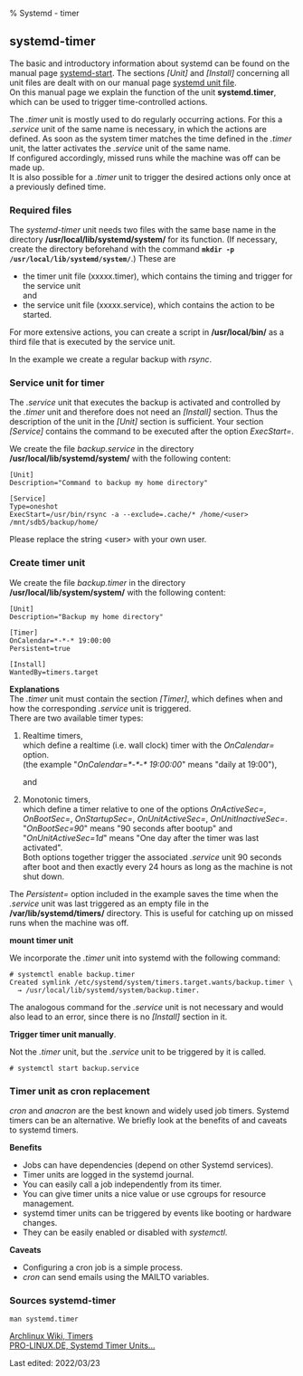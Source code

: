 % Systemd - timer

## systemd-timer

The basic and introductory information about systemd can be found on the manual page [systemd-start](0710-systemd-start_en.md#systemd---the-system-and-services-manager). The sections *[Unit]* and *[Install]* concerning all unit files are dealt with on our manual page [systemd unit file](0711-systemd-unit-datei_en.md#systemd-unit-file).  
On this manual page we explain the function of the unit **systemd.timer**, which can be used to trigger time-controlled actions.

The *.timer* unit is mostly used to do regularly occurring actions. For this a *.service* unit of the same name is necessary, in which the actions are defined. As soon as the system timer matches the time defined in the *.timer* unit, the latter activates the *.service* unit of the same name.  
If configured accordingly, missed runs while the machine was off can be made up.  
It is also possible for a *.timer* unit to trigger the desired actions only once at a previously defined time.

### Required files

The *systemd-timer* unit needs two files with the same base name in the directory **/usr/local/lib/systemd/system/** for its function. (If necessary, create the directory beforehand with the command **`mkdir -p /usr/local/lib/systemd/system/`**.) These are

+ the timer unit file (xxxxx.timer), which contains the timing and trigger for the service unit  
    and  
+ the service unit file (xxxxx.service), which contains the action to be started.

For more extensive actions, you can create a script in **/usr/local/bin/** as a third file that is executed by the service unit.

In the example we create a regular backup with *rsync*.

### Service unit for timer

The *.service* unit that executes the backup is activated and controlled by the *.timer* unit and therefore does not need an *[Install]* section. Thus the description of the unit in the *[Unit]* section is sufficient. Your section *[Service]* contains the command to be executed after the option *ExecStart=*.

We create the file *backup.service* in the directory **/usr/local/lib/systemd/system/** with the following content:

~~~
[Unit]
Description="Command to backup my home directory"

[Service]
Type=oneshot
ExecStart=/usr/bin/rsync -a --exclude=.cache/* /home/<user> /mnt/sdb5/backup/home/
~~~

Please replace the string \<user\> with your own user.

### Create timer unit

We create the file *backup.timer* in the directory **/usr/local/lib/system/system/** with the following content:

~~~
[Unit]
Description="Backup my home directory"

[Timer]
OnCalendar=*-*-* 19:00:00
Persistent=true

[Install]
WantedBy=timers.target
~~~

**Explanations**  
The *.timer* unit must contain the section *[Timer]*, which defines when and how the corresponding *.service* unit is triggered.  
There are two available timer types:

1. Realtime timers,  
    which define a realtime (i.e. wall clock) timer with the *OnCalendar=* option.  
    (the example "*OnCalendar=\*-\*-\* 19:00:00*" means "daily at 19:00"),
    
    and  
2. Monotonic timers,  
    which define a timer relative to one of the options *OnActiveSec=*, *OnBootSec=*, *OnStartupSec=*, *OnUnitActiveSec=*, *OnUnitInactiveSec=*.  
    "*OnBootSec=90*" means "90 seconds after bootup" and  
    "*OnUnitActiveSec=1d*" means "One day after the timer was last activated".  
    Both options together trigger the associated *.service* unit 90 seconds after boot and then exactly every 24 hours as long as the machine is not shut down.

The *Persistent=* option included in the example saves the time when the *.service* unit was last triggered as an empty file in the **/var/lib/systemd/timers/** directory. This is useful for catching up on missed runs when the machine was off.

**mount timer unit**

We incorporate the *.timer* unit into systemd with the following command:

~~~
# systemctl enable backup.timer
Created symlink /etc/systemd/system/timers.target.wants/backup.timer \
  → /usr/local/lib/systemd/system/backup.timer.
~~~

The analogous command for the *.service* unit is not necessary and would also lead to an error, since there is no *[Install]* section in it.

**Trigger timer unit manually**.

Not the *.timer* unit, but the *.service* unit to be triggered by it is called.

~~~
# systemctl start backup.service
~~~

### Timer unit as cron replacement

*cron* and *anacron* are the best known and widely used job timers. Systemd timers can be an alternative. We briefly look at the benefits of and caveats to systemd timers.

**Benefits**

+ Jobs can have dependencies (depend on other Systemd services).
+ Timer units are logged in the systemd journal.
+ You can easily call a job independently from its timer.
+ You can give timer units a nice value or use cgroups for resource management.
+ systemd timer units can be triggered by events like booting or hardware changes.
+ They can be easily enabled or disabled with *systemctl*.

**Caveats**

+ Configuring a cron job is a simple process.
+ *cron* can send emails using the MAILTO variables. 

### Sources systemd-timer

~~~
man systemd.timer
~~~

[Archlinux Wiki, Timers](https://wiki.archlinux.org/index.php/Systemd/Timers)  
[PRO-LINUX.DE, Systemd Timer Units...](https://www.pro-linux.de/artikel/2/1992/systemd-timer-units-f%C3%BCr-zeitgesteuerte-aufgaben-verwenden.html)

<div id="rev">Last edited: 2022/03/23</div>

